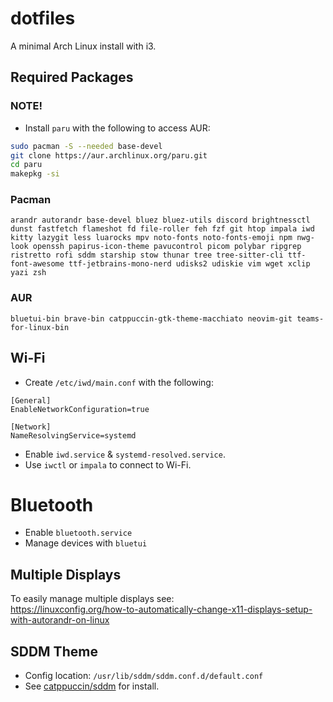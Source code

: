 # dotfiles
A minimal Arch Linux install with i3.

## Required Packages
### NOTE!
- Install `paru` with the following to access AUR:
```sh
sudo pacman -S --needed base-devel
git clone https://aur.archlinux.org/paru.git
cd paru
makepkg -si
```
### Pacman
```
arandr autorandr base-devel bluez bluez-utils discord brightnessctl dunst fastfetch flameshot fd file-roller feh fzf git htop impala iwd kitty lazygit less luarocks mpv noto-fonts noto-fonts-emoji npm nwg-look openssh papirus-icon-theme pavucontrol picom polybar ripgrep ristretto rofi sddm starship stow thunar tree tree-sitter-cli ttf-font-awesome ttf-jetbrains-mono-nerd udisks2 udiskie vim wget xclip yazi zsh
```
### AUR
```
bluetui-bin brave-bin catppuccin-gtk-theme-macchiato neovim-git teams-for-linux-bin 
```
## Wi-Fi
- Create `/etc/iwd/main.conf` with the following:
```
[General]
EnableNetworkConfiguration=true

[Network]
NameResolvingService=systemd
```
- Enable `iwd.service` & `systemd-resolved.service`.
- Use `iwctl` or `impala` to connect to Wi-Fi.

# Bluetooth
- Enable `bluetooth.service`
- Manage devices with `bluetui`

## Multiple Displays
To easily manage multiple displays see:  
https://linuxconfig.org/how-to-automatically-change-x11-displays-setup-with-autorandr-on-linux

## SDDM Theme
- Config location: `/usr/lib/sddm/sddm.conf.d/default.conf`
- See [catppuccin/sddm](https://github.com/catppuccin/sddm) for install. 
